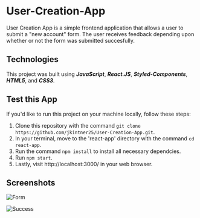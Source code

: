 # User-Creation-App

User Creation App is a simple frontend application that allows a user to submit a "new account" form.
The user receives feedback depending upon whether or not the form was submitted succesfully.

## Technologies
This project was built using ***JavaScript***, ***React.JS***, ***Styled-Components***, ***HTML5***, and ***CSS3***.

## Test this App
If you'd like to run this project on your machine locally, follow these steps:

1. Clone this repository with the command ```git clone https://github.com/jkintner25/User-Creation-App.git```.
2. In your terminal, move to the 'react-app' directory with the command ```cd react-app```.
3. Run the command ```npm install``` to install all necessary dependcies.
4. Run ```npm start```.
5. Lastly, visit http://localhost:3000/ in your web browser.

## Screenshots

![Form](https://user-images.githubusercontent.com/95717139/191891314-0fd0fb29-dbdd-4add-9738-4cb42b248882.PNG)

![Success](https://user-images.githubusercontent.com/95717139/191891138-09c70783-aea9-4593-908f-d23cf5254562.PNG)
